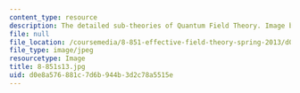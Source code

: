 ```yaml
---
content_type: resource
description: The detailed sub-theories of Quantum Field Theory. Image by Iain Stewart.
file: null
file_location: /coursemedia/8-851-effective-field-theory-spring-2013/d0e8a576881c7d6b944b3d2c78a5515e_8-851s13.jpg
file_type: image/jpeg
resourcetype: Image
title: 8-851s13.jpg
uid: d0e8a576-881c-7d6b-944b-3d2c78a5515e
---
```

